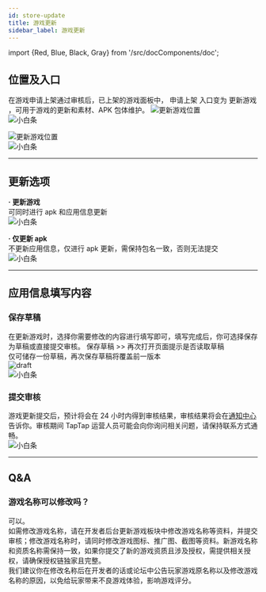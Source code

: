 ```yaml
---
id: store-update
title: 游戏更新
sidebar_label: 游戏更新
---
```

import {Red, Blue, Black, Gray} from '/src/docComponents/doc';


## 位置及入口
在游戏申请上架通过审核后，已上架的游戏面板中，<Blue> 申请上架 </Blue>入口变为 <Blue> 更新游戏 </Blue>，可用于游戏的更新和素材、APK 包体维护。
![更新游戏位置](https://img.tapimg.com/market/images/40a9b47236195e95bdb37aafb8a4214d.png)  
![小白条](https://img.tapimg.com/market/images/c53d78b9b120276b53f82aebb0d01537.png)  

![更新游戏位置](https://img.tapimg.com/market/images/f26d7ea7dd7a94b5837a042d65e29674.png)  
![小白条](https://img.tapimg.com/market/images/c53d78b9b120276b53f82aebb0d01537.png)  

---

## 更新选项

**· 更新游戏**  
可同时进行 apk 和应用信息更新  
![小白条](https://img.tapimg.com/market/images/c53d78b9b120276b53f82aebb0d01537.png)  

**· 仅更新 apk**  
不更新应用信息，仅进行 apk 更新，需保持包名一致，否则无法提交  
![小白条](https://img.tapimg.com/market/images/c53d78b9b120276b53f82aebb0d01537.png)  

---

## 应用信息填写内容

### 保存草稿
在更新游戏时，选择你需要修改的内容进行填写即可，填写完成后，你可选择保存为草稿或直接提交审核。
保存草稿 >> 再次打开页面提示是否读取草稿  
仅可储存一份草稿，再次保存草稿将覆盖前一版本  
![draft](https://img.tapimg.com/market/images/749d3b877fe95e142ec8c63f46b40ef4.png)  
![小白条](https://img.tapimg.com/market/images/c53d78b9b120276b53f82aebb0d01537.png)  

### 提交审核
游戏更新提交后，预计将会在 24 小时内得到审核结果，审核结果将会在[通知中心](https://www.taptap.com/notifications?type=4&show_type=inbox)告诉你。审核期间 TapTap 运营人员可能会向你询问相关问题，请保持联系方式通畅。    
![小白条](https://img.tapimg.com/market/images/c53d78b9b120276b53f82aebb0d01537.png)  

---

## Q&A

### 游戏名称可以修改吗？
可以。  
如需修改游戏名称，请在开发者后台<Blue>更新游戏</Blue>板块中修改游戏名称等资料，并提交审核；修改游戏名称时，请同时修改游戏图标、推广图、截图等资料。新游戏名称和资质名称需保持一致，如果你提交了新的游戏资质且涉及授权，需提供相关授权，请确保授权链独家且完整。  
我们建议你在修改名称后在开发者的话或论坛中公告玩家游戏原名称以及修改游戏名称的原因，以免给玩家带来不良游戏体验，影响游戏评分。
